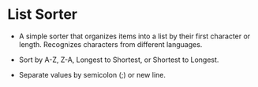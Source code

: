 # List Sorter

- A simple sorter that organizes items into a list by their first character or length. Recognizes characters from different languages.

- Sort by A-Z, Z-A, Longest to Shortest, or Shortest to Longest.

- Separate values by semicolon (;) or new line.
